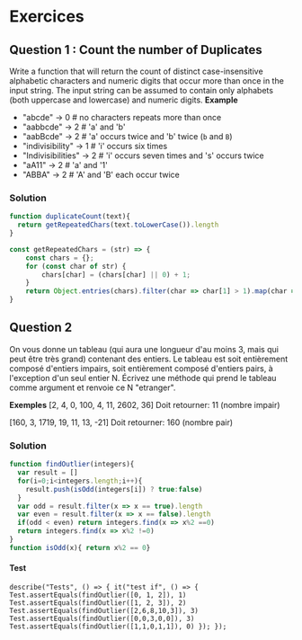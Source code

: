 # Exercices
## Question 1 : Count the number of Duplicates
Write a function that will return the count of distinct case-insensitive alphabetic characters and numeric digits that occur more than once in the input string. The input string can be assumed to contain only alphabets (both uppercase and lowercase) and numeric digits.
  **Example**
  - "abcde" -> 0 # no characters repeats more than once
  - "aabbcde" -> 2 # 'a' and 'b'
  - "aabBcde" -> 2 # 'a' occurs twice and 'b' twice (`b` and `B`)
  - "indivisibility" -> 1 # 'i' occurs six times
  - "Indivisibilities" -> 2 # 'i' occurs seven times and 's' occurs twice
  - "aA11" -> 2 # 'a' and '1'
  - "ABBA" -> 2 # 'A' and 'B' each occur twice 

### Solution
```javascript
function duplicateCount(text){
  return getRepeatedChars(text.toLowerCase()).length
}

const getRepeatedChars = (str) => {
 	const chars = {};
    for (const char of str) {
        chars[char] = (chars[char] || 0) + 1;
    }
    return Object.entries(chars).filter(char => char[1] > 1).map(char => char[0]);
}

```
## Question 2 
On vous donne un tableau (qui aura une longueur d'au moins 3, mais qui peut être très grand) contenant des entiers. Le tableau est soit entièrement composé d'entiers impairs, soit entièrement composé d'entiers pairs, à l'exception d'un seul entier N. Écrivez une méthode qui prend le tableau comme argument et renvoie ce N "etranger".

**Exemples** 
[2, 4, 0, 100, 4, 11, 2602, 36]
Doit retourner: 11 (nombre impair)

[160, 3, 1719, 19, 11, 13, -21]
Doit retourner: 160 (nombre pair)
### Solution
```javascript
function findOutlier(integers){
  var result = []
  for(i=0;i<integers.length;i++){
    result.push(isOdd(integers[i]) ? true:false)
  }
  var odd = result.filter(x => x == true).length
  var even = result.filter(x => x == false).length
  if(odd < even) return integers.find(x => x%2 ==0)
  return integers.find(x => x%2 !=0)
}
function isOdd(x){ return x%2 == 0}
```
#### Test
`describe("Tests", () => {
  it("test if", () => {
    Test.assertEquals(findOutlier([0, 1, 2]), 1)
    Test.assertEquals(findOutlier([1, 2, 3]), 2)
    Test.assertEquals(findOutlier([2,6,8,10,3]), 3)
    Test.assertEquals(findOutlier([0,0,3,0,0]), 3)
    Test.assertEquals(findOutlier([1,1,0,1,1]), 0)
  });
});`
